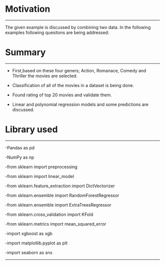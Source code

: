 # Motivation
***
The given example is discussed by combining two data. In the following examples following quesitons are being addressed:

# Summary
***
  - First,based on these four geners; Action, Romanace, Comedy and Thriller the movies are selected.
  
  - Classification of all of the movies in a dataset is being done.

  - Found rating of top 20 movies and validate them.
  
  - Linear and polynomial regression models and some predictions are discussed.

# Library used
***
  -Pandas as pd
  
  -NumPy as np
  
  -from sklearn import preprocessing
  
  -from sklearn import linear_model
  
  -from sklearn.feature_extraction import DictVectorizer
  
  -from sklearn.ensemble import RandomForestRegressor
  
  -from sklearn.ensemble import ExtraTreesRegressor
  
  -from sklearn.cross_validation import KFold
  
  -from sklearn.metrics import mean_squared_error
  
  -import xgboost as xgb
  
  -import matplotlib.pyplot as plt
  
  -import seaborn as sns
  
  ***

